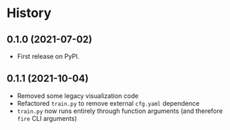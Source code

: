 # History

## 0.1.0 (2021-07-02)

* First release on PyPI.

## 0.1.1 (2021-10-04)

* Removed some legacy visualization code
* Refactored `train.py` to remove external `cfg.yaml` dependence
* `train.py` now runs entirely through function arguments (and therefore `fire` CLI arguments)
